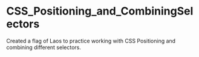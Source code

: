 # CSS_Positioning_and_CombiningSelectors
Created a flag of Laos to practice working with CSS Positioning and combining different selectors.
